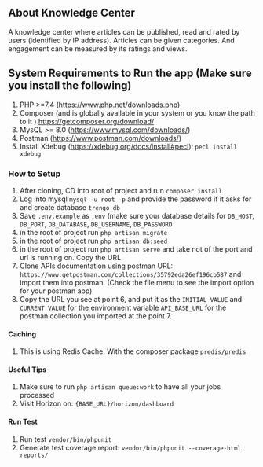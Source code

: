 ## About Knowledge Center
A knowledge center where articles can be published, read and
rated by users (identified by IP address). Articles can be given categories. And engagement
can be measured by its ratings and views.

## System Requirements to Run the app (Make sure you install the following)
1. PHP >=7.4 (https://www.php.net/downloads.php)
2. Composer (and is globally available in your system or you know the path to it ) https://getcomposer.org/download/
3. MysQL >= 8.0 (https://www.mysql.com/downloads/)
4. Postman (https://www.postman.com/downloads/)
4. Install Xdebug (https://xdebug.org/docs/install#pecl): `pecl install xdebug`

### How to Setup

1. After cloning, CD into root of project and run `composer install`
2. Log into mysql `mysql -u root -p` and provide the password if it asks for and create database `trengo_db`
3. Save `.env.example` as `.env` (make sure your database details for `DB_HOST`, `DB_PORT`, `DB_DATABASE`, `DB_USERNAME`, `DB_PASSWORD`
4. in the root of project run `php artisan migrate`
5. in the root of project run `php artisan db:seed`
6. in the root of project run `php artisan serve` and take not of the port and url is running on. Copy the URL
7. Clone APIs documentation using postman URL: `https://www.getpostman.com/collections/35792eda26ef196cb587` and import them into postman. (Check the file menu to see the import option for your postman app)
8. Copy the URL you see at point 6, and put it as the `INITIAL VALUE` and `CURRENT VALUE` for the environment variable `API_BASE_URL` for the postman collection you imported at the point 7.

#### Caching
1. This is using Redis Cache. With the composer package `predis/predis`

#### Useful Tips
1. Make sure to run `php artisan queue:work` to have all your jobs processed
2. Visit Horizon on: `{BASE_URL}/horizon/dashboard`

#### Run Test
1. Run test `vendor/bin/phpunit`
2. Generate test coverage report: `vendor/bin/phpunit --coverage-html reports/`
